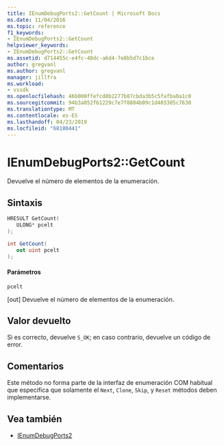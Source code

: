 ```yaml
---
title: IEnumDebugPorts2::GetCount | Microsoft Docs
ms.date: 11/04/2016
ms.topic: reference
f1_keywords:
- IEnumDebugPorts2::GetCount
helpviewer_keywords:
- IEnumDebugPorts2::GetCount
ms.assetid: d714455c-e4fc-48dc-a6d4-7e8b5d7c1bce
author: gregvanl
ms.author: gregvanl
manager: jillfra
ms.workload:
- vssdk
ms.openlocfilehash: 46b000ffefcd8b2277b87cbda3b5c5fafba0a1c0
ms.sourcegitcommit: 94b3a052fb1229c7e7f8804b09c1d403385c7630
ms.translationtype: MT
ms.contentlocale: es-ES
ms.lasthandoff: 04/23/2019
ms.locfileid: "68180441"
---
```

# <a name="ienumdebugports2getcount"></a>IEnumDebugPorts2::GetCount
Devuelve el número de elementos de la enumeración.

## <a name="syntax"></a>Sintaxis

```cpp
HRESULT GetCount(
   ULONG* pcelt
);
```

```csharp
int GetCount(
   out uint pcelt
);
```

#### <a name="parameters"></a>Parámetros
 `pcelt`

 [out] Devuelve el número de elementos de la enumeración.

## <a name="return-value"></a>Valor devuelto
 Si es correcto, devuelve `S_OK`; en caso contrario, devuelve un código de error.

## <a name="remarks"></a>Comentarios
 Este método no forma parte de la interfaz de enumeración COM habitual que especifica que solamente el `Next`, `Clone`, `Skip`, y `Reset` métodos deben implementarse.

## <a name="see-also"></a>Vea también
- [IEnumDebugPorts2](../../../extensibility/debugger/reference/ienumdebugports2.md)